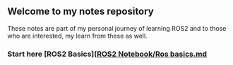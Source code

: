 ## Welcome to my notes repository
These notes are part of my personal journey of learning ROS2 and to those who are interested, my learn from these as well.

### Start here [ROS2 Basics]([ROS2 Notebook/Ros basics.md](https://github.com/shivcc/ROS2_notes_shiv/blob/main/ROS2%20Notebook/Ros%20basics.md)

